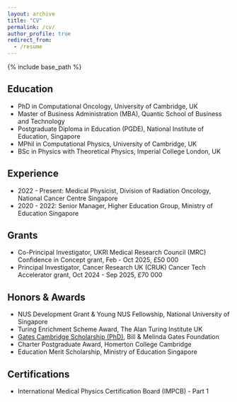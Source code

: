 ```yaml
---
layout: archive
title: "CV"
permalink: /cv/
author_profile: true
redirect_from:
  - /resume
---
```


{% include base_path %}

Education
-----
* PhD in Computational Oncology, University of Cambridge, UK
* Master of Business Administration (MBA), Quantic School of Business and Technology
* Postgraduate Diploma in Education (PGDE), National Institute of Education, Singapore
* MPhil in Computational Physics, University of Cambridge, UK
* BSc in Physics with Theoretical Physics, Imperial College London, UK

Experience
-----
* 2022 - Present: Medical Physicist, Division of Radiation Oncology, National Cancer Centre Singapore
* 2020 - 2022: Senior Manager, Higher Education Group, Ministry of Education Singapore

Grants
-----
* Co-Principal Investigator, UKRI Medical Research Council (MRC) Confidence in Concept grant, Feb - Oct 2025, £50 000
* Principal Investigator, Cancer Research UK (CRUK) Cancer Tech Accelerator grant, Oct 2024 - Sep 2025, £70 000

Honors & Awards
-----
* NUS Development Grant &  Young NUS Fellowship, National University of Singapore
* Turing Enrichment Scheme Award, The Alan Turing Institute UK
* [Gates Cambridge Scholarship (PhD)](https://www.gatescambridge.org/about/news/towards-a-netflix-for-cancer-treatment/), Bill & Melinda Gates Foundation
* Charter Postgraduate Award, Homerton College Cambridge
* Education Merit Scholarship, Ministry of Education Singapore

Certifications
-----
* International Medical Physics Certification Board (IMPCB) - Part 1

